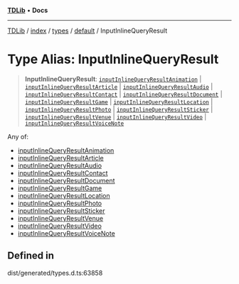 [**TDLib**](../../../../../../README.md) • **Docs**

***

[TDLib](../../../../../../modules.md) / [index](../../../../../README.md) / [types](../../../README.md) / [default](../README.md) / InputInlineQueryResult

# Type Alias: InputInlineQueryResult

> **InputInlineQueryResult**: [`inputInlineQueryResultAnimation`](inputInlineQueryResultAnimation.md) \| [`inputInlineQueryResultArticle`](inputInlineQueryResultArticle.md) \| [`inputInlineQueryResultAudio`](inputInlineQueryResultAudio.md) \| [`inputInlineQueryResultContact`](inputInlineQueryResultContact.md) \| [`inputInlineQueryResultDocument`](inputInlineQueryResultDocument.md) \| [`inputInlineQueryResultGame`](inputInlineQueryResultGame.md) \| [`inputInlineQueryResultLocation`](inputInlineQueryResultLocation.md) \| [`inputInlineQueryResultPhoto`](inputInlineQueryResultPhoto.md) \| [`inputInlineQueryResultSticker`](inputInlineQueryResultSticker.md) \| [`inputInlineQueryResultVenue`](inputInlineQueryResultVenue.md) \| [`inputInlineQueryResultVideo`](inputInlineQueryResultVideo.md) \| [`inputInlineQueryResultVoiceNote`](inputInlineQueryResultVoiceNote.md)

Any of:
- [inputInlineQueryResultAnimation](inputInlineQueryResultAnimation.md)
- [inputInlineQueryResultArticle](inputInlineQueryResultArticle.md)
- [inputInlineQueryResultAudio](inputInlineQueryResultAudio.md)
- [inputInlineQueryResultContact](inputInlineQueryResultContact.md)
- [inputInlineQueryResultDocument](inputInlineQueryResultDocument.md)
- [inputInlineQueryResultGame](inputInlineQueryResultGame.md)
- [inputInlineQueryResultLocation](inputInlineQueryResultLocation.md)
- [inputInlineQueryResultPhoto](inputInlineQueryResultPhoto.md)
- [inputInlineQueryResultSticker](inputInlineQueryResultSticker.md)
- [inputInlineQueryResultVenue](inputInlineQueryResultVenue.md)
- [inputInlineQueryResultVideo](inputInlineQueryResultVideo.md)
- [inputInlineQueryResultVoiceNote](inputInlineQueryResultVoiceNote.md)

## Defined in

dist/generated/types.d.ts:63858

